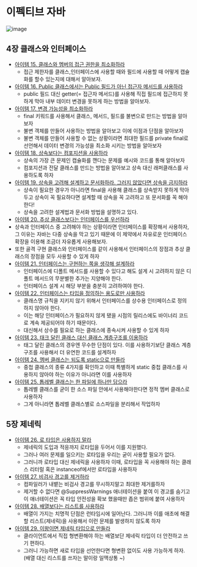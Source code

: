 # 이펙티브 자바 
![image](https://github.com/yeomyaloo/EffectiveJava/assets/81970382/4ebee998-e487-4e28-be55-0782315c288f)

## 4장 클래스와 인터페이스
- [아이템 15. 클래스와 멤버의 접근 권한을 최소화하라](https://github.com/yeomyaloo/EffectiveJava/blob/main/4%EC%9E%A5%20%ED%81%B4%EB%9E%98%EC%8A%A4%EC%99%80%20%EC%9D%B8%ED%84%B0%ED%8E%98%EC%9D%B4%EC%8A%A4/item15.md)
  - 접근 제한자를 클래스,인터페이스에 사용할 때와 필드에 사용할 때 어떻게 캡슐화를 할수 있는지에 대해서 알아보자.
- [아이템 16. Public 클래스에서는 Public 필드가 아닌 접근자 메서드를 사용하라](https://github.com/yeomyaloo/EffectiveJava/blob/main/4%EC%9E%A5%20%ED%81%B4%EB%9E%98%EC%8A%A4%EC%99%80%20%EC%9D%B8%ED%84%B0%ED%8E%98%EC%9D%B4%EC%8A%A4/item16.md)
  - public 필드 대신 getter(= 접근자 메서드)를 사용해 직접 필드에 접근하지 못하게 막아 내부 데이터 변경을 못하게 하는 방법을 알아보자. 
- [아이템 17. 변경 가능성을 최소화하라](https://github.com/yeomyaloo/EffectiveJava/blob/main/4%EC%9E%A5%20%ED%81%B4%EB%9E%98%EC%8A%A4%EC%99%80%20%EC%9D%B8%ED%84%B0%ED%8E%98%EC%9D%B4%EC%8A%A4/item17.md)
  - final 키워드를 사용해서 클래스, 메서드, 필드를 불변으로 만드는 방법을 알아보자
  - 불변 객체를 만들어 사용하는 방법을 알아보고 이에 이점과 단점을 알아보자
  - 불변 객체를 만들어 사용할 수 없는 상황이라면 최대한 필드를 private final로 선언해서 데이터 변경의 가능성을 최소화 시키는 방법을 알아보자
- [아이템 18. 상속보다는 컴포지션을 사용하라](https://github.com/yeomyaloo/EffectiveJava/blob/main/4%EC%9E%A5%20%ED%81%B4%EB%9E%98%EC%8A%A4%EC%99%80%20%EC%9D%B8%ED%84%B0%ED%8E%98%EC%9D%B4%EC%8A%A4/item18.md)
  - 상속의 가장 큰 문제인 캡슐화를 깬다는 문제를 예시와 코드를 통해 알아보자
  - 컴포지션과 전달 클래스를 만드는 방법을 알아보고 상속 대신 래퍼클래스를 사용하도록 하자
- [아이템 19. 상속을 고려해 설계하고 문서화하라. 그러지 않았다면 상속을 금지하라](https://github.com/yeomyaloo/EffectiveJava/blob/main/4%EC%9E%A5%20%ED%81%B4%EB%9E%98%EC%8A%A4%EC%99%80%20%EC%9D%B8%ED%84%B0%ED%8E%98%EC%9D%B4%EC%8A%A4/item19.md)
  - 상속이 필요한 경우가 아니라면 final을 사용해 클래스를 상속받지 못하게 막아두고 상속이 꼭 필요하다면 설계할 때 상속을 꼭 고려하고 또 문서화를 꼭 해야 한다!
  - 상속을 고려한 설계법과 문서화 방법을 설명하고 있다. 
- [아이템 20. 추상 클래스보다는 인터페이스를 우선하라](https://github.com/yeomyaloo/EffectiveJava/blob/main/4%EC%9E%A5%20%ED%81%B4%EB%9E%98%EC%8A%A4%EC%99%80%20%EC%9D%B8%ED%84%B0%ED%8E%98%EC%9D%B4%EC%8A%A4/Item_20_%EC%B6%94%EC%83%81%20%ED%81%B4%EB%9E%98%EC%8A%A4%EB%B3%B4%EB%8B%A4%EB%8A%94%20%EC%9D%B8%ED%84%B0%ED%8E%98%EC%9D%B4%EC%8A%A4%EB%A5%BC%20%EC%9A%B0%EC%84%A0%ED%95%98%EB%9D%BC.md)
- 상속과 인터페이스 중 고려해야 하는 상황이라면 인터페이스를 확장해서 사용하자, 그 이유는 자바는 다중 상속을 막고 있기 때문에 이 제약에서 자유로운 인터페이스 확장을 이용해 조금더 자유롭게 사용해보자.
- 또한 골격 구현 클래스와 인터페이스를 같이 사용해서 인터페이스의 장점과 추상 클래스의 장점을 모두 사용할 수 있게 하자 
- [아이템 21. 인터페이스는 구현하는 쪽을 생각해 설계하라](https://github.com/yeomyaloo/EffectiveJava/blob/main/4%EC%9E%A5%20%ED%81%B4%EB%9E%98%EC%8A%A4%EC%99%80%20%EC%9D%B8%ED%84%B0%ED%8E%98%EC%9D%B4%EC%8A%A4/item21.md)
  - 인터페이스에 디폴트 메서드를 사용할 수 있다고 해도 설게 시 고려하지 않은 디폴트 메서드의 무분별한 추가는 지양해야 한다.
  - 인터페이스 설계 시 해당 부분을 충분히 고려하여야 한다. 
- [아이템 22. 인터페이스는 타입을 정의하는 용도로만 사용하라](https://github.com/yeomyaloo/EffectiveJava/blob/main/4%EC%9E%A5%20%ED%81%B4%EB%9E%98%EC%8A%A4%EC%99%80%20%EC%9D%B8%ED%84%B0%ED%8E%98%EC%9D%B4%EC%8A%A4/item22%20.md)
  - 클래스명 규칙을 지키지 않기 위해서 인터페이스를 상수용 인터페이스로 정의하지 않아야 한다.
  - 이는 해당 인터페이스가 필요하지 않게 됐을 시점의 릴리스에도 바이너리 코드로 계속 제공되어야 하기 때문이다.
  - 대신해서 상수를 필요로 하는 클래스에 종속시켜 사용할 수 있게 하자 
- [아이템 23. 태크 달린 클래스 대신 클래스 계층구조를 이용하라](https://github.com/yeomyaloo/EffectiveJava/blob/main/4%EC%9E%A5%20%ED%81%B4%EB%9E%98%EC%8A%A4%EC%99%80%20%EC%9D%B8%ED%84%B0%ED%8E%98%EC%9D%B4%EC%8A%A4/23.md)
  - 태그 달린 클래스의 경우엔 무수한 단점이 있다. 이를 사용하기보단 클래스 계층구조를 사용해서 더 유연한 코드를 설계하자
- [아이템 24. 멤버 클래스는 되도록 static으로 만들라](https://github.com/yeomyaloo/EffectiveJava/blob/main/4%EC%9E%A5%20%ED%81%B4%EB%9E%98%EC%8A%A4%EC%99%80%20%EC%9D%B8%ED%84%B0%ED%8E%98%EC%9D%B4%EC%8A%A4/24.md)
  - 중첩 클래스의 종류 4가지를 확인하고 이때 특별하게 static 중첩 클래스를 사용하지 않아야 하는 이유가 아니라면 이를 사용하자
- [아이템 25. 톱레벨 클래스는 한 파일에 하나만 담으라](https://github.com/yeomyaloo/EffectiveJava/blob/main/4%EC%9E%A5%20%ED%81%B4%EB%9E%98%EC%8A%A4%EC%99%80%20%EC%9D%B8%ED%84%B0%ED%8E%98%EC%9D%B4%EC%8A%A4/25.md)
  - 톱레벨 클래스를 굳이 한 소스 파일 안에서 사용해야한다면 정적 멤버 클래스로 사용하자
  - 그게 아니라면 톱레벨 클래스별로 소스파일을 분리해서 작업하자
 
## 5장 제네릭
- [아이템 26. 로 타입은 사용하지 말라](https://github.com/yeomyaloo/EffectiveJava/blob/main/5%EC%9E%A5%20%EC%A0%9C%EB%84%A4%EB%A6%AD/26.md)
  - 제네릭의 도입과 적응까지 로타입을 두어서 이를 지원했다.
  - 그러나 여러 문제를 일으키는 로타입을 우리는 굳이 사용할 필요가 없다.
  - 그러니까 로타입 대신 제네릭을 사용하자 이때, 로타입을 꼭 사용해야 하는 클래스 리터럴 혹은 instanceof에서만 로타입을 사용하자
- [아이템 27. 비검사 경고를 제거하라](https://github.com/yeomyaloo/EffectiveJava/blob/main/5%EC%9E%A5%20%EC%A0%9C%EB%84%A4%EB%A6%AD/27.md)
  - 컴파일러가 내뱉는 비검사 경고를 무시하지말고 최대한 제거를하자
  - 제거할 수 없다면 @SuppressWarnings 애너테이션을 붙여 이 경고를 숨기고 이 애너테이션은 꼭 타입 안전성을 확보 했을때만 좁은 범위에 붙여 사용하자
- [아이템 28. 배열보다는 리스트를 사용하라](https://github.com/yeomyaloo/EffectiveJava/blob/main/5%EC%9E%A5%20%EC%A0%9C%EB%84%A4%EB%A6%AD/28.md)
  - 배열이 가지는 치명적 단점은 런타임시에 일어난다. 그러니까 이를 애초에 해결할 리스트(제네릭)을 사용해서 이런 문제를 발생하지 않도록 하자
- [아이템 29. 이왕이면 제네릭 타입으로 만들라](https://github.com/yeomyaloo/EffectiveJava/blob/main/5%EC%9E%A5%20%EC%A0%9C%EB%84%A4%EB%A6%AD/29.md)
  - 클라이언트에서 직접 형변환해야 하는 배열보단 제네릭 타입이 더 안전하고 쓰기 편하다.
  - 그러니 가능하면 새로 타입을 선언한다면 형변환 없이도 사용 가능하게 하자. (배열 대신 리스트를 쓰자는 말이랑 일맥상통 ~) 
